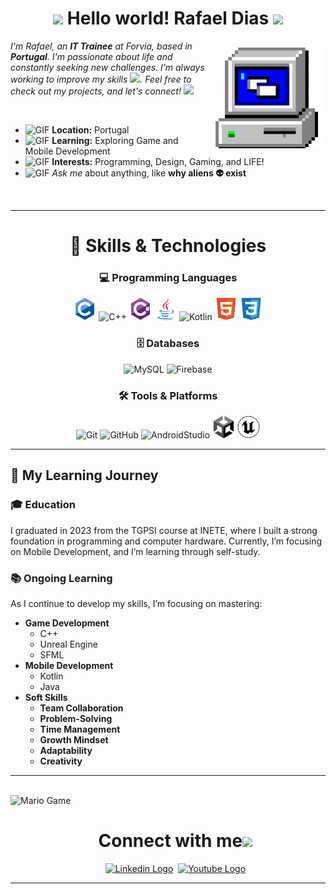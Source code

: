 <div id="toc" style="text-align: center;">
  <ul align="center" style="list-style: none; padding: 0;">
    <summary>
      <h1><img src="https://github.com/TheDudeThatCode/TheDudeThatCode/blob/master/Assets/Earth.gif" width="24px"> Hello world! Rafael Dias&nbsp;<img src="https://github.com/TheDudeThatCode/TheDudeThatCode/blob/master/Assets/Mario_Hello_Big.gif" width="30px"></h1>
    </summary>
      </ul>
</div>

<img align="right" alt="PC GIF" src="https://github.com/TheDudeThatCode/TheDudeThatCode/blob/master/Assets/PC.gif" width="190" />

<p>
  <em>
    I'm Rafael, an <b>IT Trainee</b> at Forvia, based in <b>Portugal</b>. I'm passionate about life and constantly seeking new challenges. I’m always working to improve my skills <img src="https://github.com/TheDudeThatCode/TheDudeThatCode/blob/master/Assets/Developer.gif" width="30px">. Feel free to check out my projects, and let's connect! <img src="https://github.com/TheDudeThatCode/TheDudeThatCode/blob/master/Assets/Rocket.gif" width="18px">
  </em>
</p>


<br>

- <img alt="GIF" src="https://github.com/TheDudeThatCode/TheDudeThatCode/blob/master/Assets/powerup.gif" width="20px" /> **Location:** Portugal
- <img alt="GIF" src="https://github.com/TheDudeThatCode/TheDudeThatCode/blob/master/Assets/gandalf_parrot.gif" width="20px" /> **Learning:** Exploring Game and Mobile Development
- <img alt="GIF" src="https://github.com/TheDudeThatCode/TheDudeThatCode/blob/master/Assets/coin.gif" width="20px" /> **Interests:** Programming, Design, Gaming, and LIFE!
- <img alt="GIF" src="https://github.com/TheDudeThatCode/TheDudeThatCode/blob/master/Assets/hmm.gif" width="20px" /> *Ask me* about anything, like **why aliens 👽 exist**

<br>


---

<div id="toc" style="text-align: center;">
  <ul align="center" style="list-style: none; padding: 0;">
    <summary>
      <h1>🚀 Skills & Technologies</h1>
    </summary>
    <li>
      <h3>💻 Programming Languages</h3>
      <p>
        <a href="https://en.wikipedia.org/wiki/C_(programming_language)" target="_blank" rel="noreferrer" style="text-decoration: none;">
          <img src="https://raw.githubusercontent.com/devicons/devicon/master/icons/c/c-original.svg" width="36" height="36" alt="C" /></a>
        <a href="https://en.wikipedia.org/wiki/C%2B%2B" target="_blank" rel="noreferrer" style="text-decoration: none;">
          <img src="https://cdn.jsdelivr.net/gh/devicons/devicon@latest/icons/cplusplus/cplusplus-original.svg" width="36" height="36" alt="C++" /></a>
        <a href="https://learn.microsoft.com/en-us/dotnet/csharp/" target="_blank" rel="noreferrer" style="text-decoration: none;">
          <img src="https://raw.githubusercontent.com/devicons/devicon/master/icons/csharp/csharp-original.svg" width="36" height="36" alt="C#" /></a>
        <a href="https://www.oracle.com/java/" target="_blank" rel="noreferrer" style="text-decoration: none;">
          <img src="https://raw.githubusercontent.com/devicons/devicon/master/icons/java/java-original.svg" width="36" height="36" alt="Java" /></a>
        <a href="https://kotlinlang.org/" target="_blank" rel="noreferrer" style="text-decoration: none;">
          <img src="https://cdn.jsdelivr.net/gh/devicons/devicon@latest/icons/kotlin/kotlin-original.svg" width="36" height="36" alt="Kotlin" /></a>
        <a href="https://developer.mozilla.org/en-US/docs/Web/HTML" target="_blank" rel="noreferrer" style="text-decoration: none;">
          <img src="https://raw.githubusercontent.com/devicons/devicon/master/icons/html5/html5-original.svg" width="36" height="36" alt="HTML" /></a>
        <a href="https://developer.mozilla.org/en-US/docs/Web/CSS" target="_blank" rel="noreferrer" style="text-decoration: none;">
          <img src="https://raw.githubusercontent.com/devicons/devicon/master/icons/css3/css3-original.svg" width="36" height="36" alt="CSS" /></a>
      </p>
    </li>
    <li>
      <h3>🗄️ Databases</h3>
      <p>
        <a href="https://www.mysql.com/" target="_blank" rel="noreferrer" style="text-decoration: none;">
          <img src="https://raw.githubusercontent.com/danielcranney/readme-generator/main/public/icons/skills/mysql-colored.svg" width="36" height="36" alt="MySQL" /></a>
        <a href="https://firebase.google.com/" target="_blank" rel="noreferrer" style="text-decoration: none;">
          <img src="https://cdn.jsdelivr.net/gh/devicons/devicon@latest/icons/firebase/firebase-original.svg" width="36" height="36" alt="Firebase" /></a>
      </p>
    </li>
    <li>
      <h3>🛠️ Tools & Platforms</h3>
      <p>
        <a href="https://git-scm.com/" target="_blank" rel="noreferrer" style="text-decoration: none;">
          <img src="https://raw.githubusercontent.com/danielcranney/readme-generator/main/public/icons/skills/git-colored.svg" width="36" height="36" alt="Git" /></a>
        <a href="https://github.com/" target="_blank" rel="noreferrer" style="text-decoration: none;">
          <img src="https://cdn.jsdelivr.net/gh/devicons/devicon/icons/github/github-original.svg" width="36" height="36" alt="GitHub" /></a>
        <a href="https://developer.android.com/studio" target="_blank" rel="noreferrer" style="text-decoration: none;">
          <img src="https://cdn.jsdelivr.net/gh/devicons/devicon@latest/icons/androidstudio/androidstudio-original.svg" width="36" height="36" alt="AndroidStudio" /></a>
        <a href="https://unity.com/" target="_blank" rel="noreferrer" style="text-decoration: none;">
          <img src="https://raw.githubusercontent.com/devicons/devicon/master/icons/unity/unity-original.svg" width="36" height="36" alt="Unity" /></a>
        <a href="https://www.unrealengine.com/" target="_blank" rel="noreferrer" style="text-decoration: none;">
          <img src="https://raw.githubusercontent.com/devicons/devicon/master/icons/unrealengine/unrealengine-original.svg" width="36" height="36" alt="Unreal Engine" /></a>
      </p>
    </li>
  </ul>
</div>

---

<div id="toc" style="text-align: center;">
  <ul align="left" style="list-style: none; padding: 0;">
    <summary>
      <h2>🌱 My Learning Journey</h2>
    </summary>
      </ul>
</div>

### 🎓 Education
I graduated in 2023 from the TGPSI course at INETE, where I built a strong foundation in programming and computer hardware.
Currently, I’m focusing on Mobile Development, and I’m learning through self-study.

### 📚 Ongoing Learning
As I continue to develop my skills, I’m focusing on mastering:

- **Game Development**
  - C++
  - Unreal Engine
  - SFML
- **Mobile Development**
  - Kotlin
  - Java
- **Soft Skills**
  - **Team Collaboration**
  - **Problem-Solving**
  - **Time Management**
  - **Growth Mindset**
  - **Adaptability**
  - **Creativity**

---
<br>

<img src="https://github.com/TheDudeThatCode/TheDudeThatCode/blob/master/Assets/Mario_Gameplay.gif" alt="Mario Game" width="980">

<br>

<div id="toc" style="text-align: center;">
  <ul align="center" style="list-style: none;">
    <summary>
      <h1>Connect with me<img src="https://github.com/TheDudeThatCode/TheDudeThatCode/blob/master/Assets/Handshake.gif" height="32px"></h1>
    </summary>
    <li>
      <div>
        <a href="https://www.linkedin.com/in/rafael-pdias/" target="_blank">
          <img src="https://github.com/TheDudeThatCode/TheDudeThatCode/blob/master/Assets/Linkedin.svg" alt="Linkedin Logo" width="32"></a>&nbsp;
        <a href="#" target="_blank">
          <img src="https://github.com/user-attachments/assets/59314b80-9f73-443f-b550-ee74b5f3a987" alt="Youtube Logo" width="32"></a>
      </div>
    </li>
  </ul>
</div>

---

